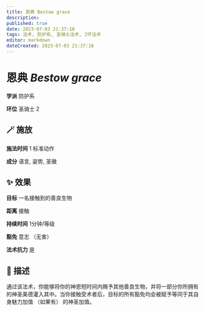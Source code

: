 ```yaml
---
title: 恩典 Bestow grace
description: 
published: true
date: 2023-07-03 21:37:18
tags: 法术, 防护系, 圣骑士法术, 2环法术
editor: markdown
dateCreated: 2023-07-03 21:37:18
---
```


# **恩典** *Bestow grace*

**学派** 防护系 

**环位** 圣骑士 2

## 🪄 施放

**施法时间** 1 标准动作

**成分** 语言, 姿势, 圣徽

## ✨ 效果 

**目标** 一名接触到的善良生物 

**距离** 接触  

**持续时间** 1分钟/等级 

**豁免** 意志 （无害）

**法术抗力** 是

## 📖 描述

通过该法术，你能够将你的神恩短时间内赐予其他善良生物，并将一部分你所拥有的神圣美德灌入其中。当你接触受术者后，目标的所有豁免均会被赋予等同于其自身魅力加值 （如果有） 的神圣加值。
    